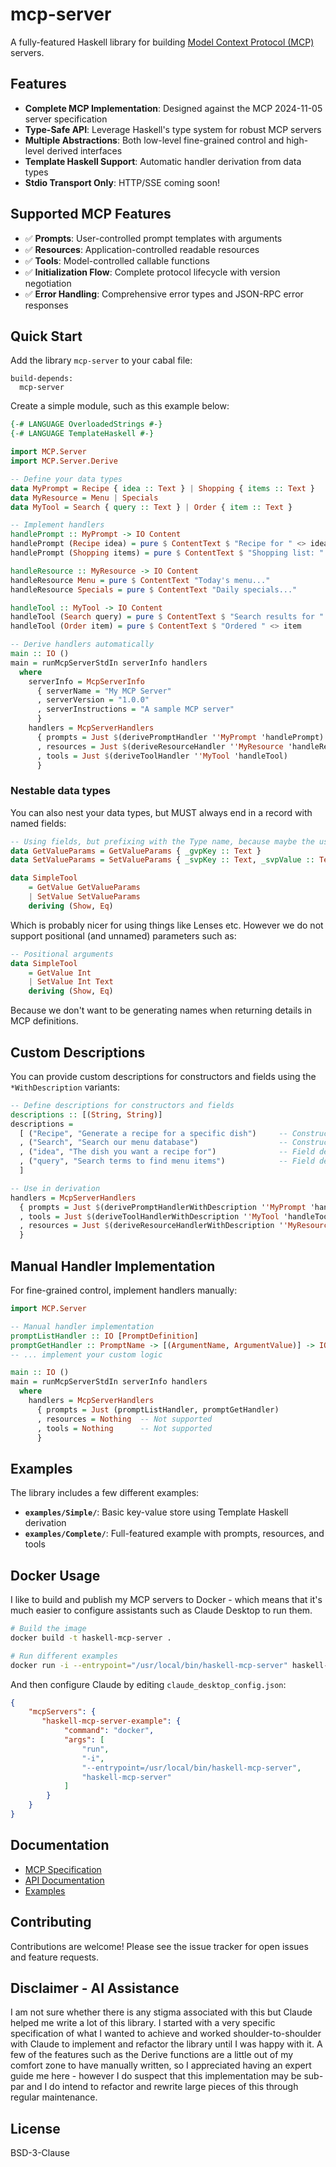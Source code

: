 # mcp-server

A fully-featured Haskell library for building [Model Context Protocol (MCP)](https://modelcontextprotocol.io/) servers.

## Features

- **Complete MCP Implementation**: Designed against the MCP 2024-11-05 server specification
- **Type-Safe API**: Leverage Haskell's type system for robust MCP servers
- **Multiple Abstractions**: Both low-level fine-grained control and high-level derived interfaces
- **Template Haskell Support**: Automatic handler derivation from data types
- **Stdio Transport Only**: HTTP/SSE coming soon!

## Supported MCP Features

- ✅ **Prompts**: User-controlled prompt templates with arguments
- ✅ **Resources**: Application-controlled readable resources  
- ✅ **Tools**: Model-controlled callable functions
- ✅ **Initialization Flow**: Complete protocol lifecycle with version negotiation
- ✅ **Error Handling**: Comprehensive error types and JSON-RPC error responses

## Quick Start

Add the library `mcp-server` to your cabal file:

```cabal
build-depends:
  mcp-server
```

Create a simple module, such as this example below:

```haskell
{-# LANGUAGE OverloadedStrings #-}
{-# LANGUAGE TemplateHaskell #-}

import MCP.Server
import MCP.Server.Derive

-- Define your data types
data MyPrompt = Recipe { idea :: Text } | Shopping { items :: Text }
data MyResource = Menu | Specials  
data MyTool = Search { query :: Text } | Order { item :: Text }

-- Implement handlers
handlePrompt :: MyPrompt -> IO Content
handlePrompt (Recipe idea) = pure $ ContentText $ "Recipe for " <> idea
handlePrompt (Shopping items) = pure $ ContentText $ "Shopping list: " <> items

handleResource :: MyResource -> IO Content  
handleResource Menu = pure $ ContentText "Today's menu..."
handleResource Specials = pure $ ContentText "Daily specials..."

handleTool :: MyTool -> IO Content
handleTool (Search query) = pure $ ContentText $ "Search results for " <> query
handleTool (Order item) = pure $ ContentText $ "Ordered " <> item

-- Derive handlers automatically
main :: IO ()
main = runMcpServerStdIn serverInfo handlers
  where
    serverInfo = McpServerInfo
      { serverName = "My MCP Server"
      , serverVersion = "1.0.0" 
      , serverInstructions = "A sample MCP server"
      }
    handlers = McpServerHandlers
      { prompts = Just $(derivePromptHandler ''MyPrompt 'handlePrompt)
      , resources = Just $(deriveResourceHandler ''MyResource 'handleResource)  
      , tools = Just $(deriveToolHandler ''MyTool 'handleTool)
      }
```

### Nestable data types

You can also nest your data types, but MUST always end in a record with named fields:

```haskell
-- Using fields, but prefixing with the Type name, because maybe the user wants to use Lenses
data GetValueParams = GetValueParams { _gvpKey :: Text }
data SetValueParams = SetValueParams { _svpKey :: Text, _svpValue :: Text }

data SimpleTool
    = GetValue GetValueParams
    | SetValue SetValueParams
    deriving (Show, Eq)
```

Which is probably nicer for using things like Lenses etc. However we do not support positional (and unnamed) parameters such as:

```haskell
-- Positional arguments
data SimpleTool
    = GetValue Int
    | SetValue Int Text
    deriving (Show, Eq)
```

Because we don't want to be generating names when returning details in MCP definitions.

## Custom Descriptions

You can provide custom descriptions for constructors and fields using the `*WithDescription` variants:

```haskell
-- Define descriptions for constructors and fields
descriptions :: [(String, String)]
descriptions = 
  [ ("Recipe", "Generate a recipe for a specific dish")     -- Constructor description
  , ("Search", "Search our menu database")                  -- Constructor description
  , ("idea", "The dish you want a recipe for")              -- Field description
  , ("query", "Search terms to find menu items")            -- Field description
  ]

-- Use in derivation
handlers = McpServerHandlers
  { prompts = Just $(derivePromptHandlerWithDescription ''MyPrompt 'handlePrompt descriptions)
  , tools = Just $(deriveToolHandlerWithDescription ''MyTool 'handleTool descriptions)
  , resources = Just $(deriveResourceHandlerWithDescription ''MyResource 'handleResource descriptions)
  }
```

## Manual Handler Implementation

For fine-grained control, implement handlers manually:

```haskell
import MCP.Server

-- Manual handler implementation
promptListHandler :: IO [PromptDefinition]
promptGetHandler :: PromptName -> [(ArgumentName, ArgumentValue)] -> IO (Either Error Content)
-- ... implement your custom logic

main :: IO ()
main = runMcpServerStdIn serverInfo handlers
  where
    handlers = McpServerHandlers
      { prompts = Just (promptListHandler, promptGetHandler)
      , resources = Nothing  -- Not supported
      , tools = Nothing      -- Not supported  
      }
```

## Examples

The library includes a few different examples:

- **`examples/Simple/`**: Basic key-value store using Template Haskell derivation
- **`examples/Complete/`**: Full-featured example with prompts, resources, and tools

## Docker Usage

I like to build and publish my MCP servers to Docker - which means that it's much easier to configure assistants such as Claude Desktop to run them. 

```bash
# Build the image
docker build -t haskell-mcp-server .

# Run different examples
docker run -i --entrypoint="/usr/local/bin/haskell-mcp-server" haskell-mcp-server
```

And then configure Claude by editing `claude_desktop_config.json`:

```json
{
    "mcpServers": {
       "haskell-mcp-server-example": {
            "command": "docker",
            "args": [
                "run",
                "-i",
                "--entrypoint=/usr/local/bin/haskell-mcp-server",
                "haskell-mcp-server"
            ]
        }
    }
}
```

## Documentation

- [MCP Specification](https://modelcontextprotocol.io/specification/2024-11-05/)
- [API Documentation](https://hackage.haskell.org/package/mcp-server)
- [Examples](examples/)

## Contributing

Contributions are welcome! Please see the issue tracker for open issues and feature requests.

## Disclaimer - AI Assistance

I am not sure whether there is any stigma associated with this but Claude helped me write a lot of this library. I started with a very specific specification of what I wanted to achieve and worked shoulder-to-shoulder with Claude to implement and refactor the library until I was happy with it. A few of the features such as the Derive functions are a little out of my comfort zone to have manually written, so I appreciated having an expert guide me here - however I do suspect that this implementation may be sub-par and I do intend to refactor and rewrite large pieces of this through regular maintenance.

## License

BSD-3-Clause